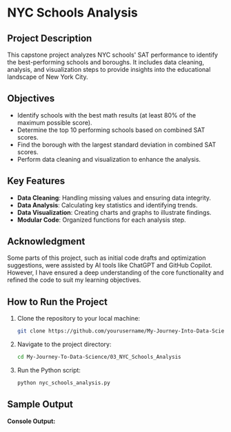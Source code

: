 # NYC Schools Analysis

## Project Description

This capstone project analyzes NYC schools' SAT performance to identify the best-performing schools and boroughs. It includes data cleaning, analysis, and visualization steps to provide insights into the educational landscape of New York City.

## Objectives

- Identify schools with the best math results (at least 80% of the maximum possible score).
- Determine the top 10 performing schools based on combined SAT scores.
- Find the borough with the largest standard deviation in combined SAT scores.
- Perform data cleaning and visualization to enhance the analysis.

## Key Features

- **Data Cleaning**: Handling missing values and ensuring data integrity.
- **Data Analysis**: Calculating key statistics and identifying trends.
- **Data Visualization**: Creating charts and graphs to illustrate findings.
- **Modular Code**: Organized functions for each analysis step.

## Acknowledgment
Some parts of this project, such as initial code drafts and optimization suggestions, were assisted by AI tools like ChatGPT and GitHub Copilot. However, I have ensured a deep understanding of the core functionality and refined the code to suit my learning objectives.

## How to Run the Project

1. Clone the repository to your local machine:

    ```bash
    git clone https://github.com/yourusername/My-Journey-Into-Data-Science.git
    ```

2. Navigate to the project directory:

    ```bash
    cd My-Journey-To-Data-Science/03_NYC_Schools_Analysis
    ```

3. Run the Python script:

    ```bash
    python nyc_schools_analysis.py
    ```


## Sample Output

**Console Output:**